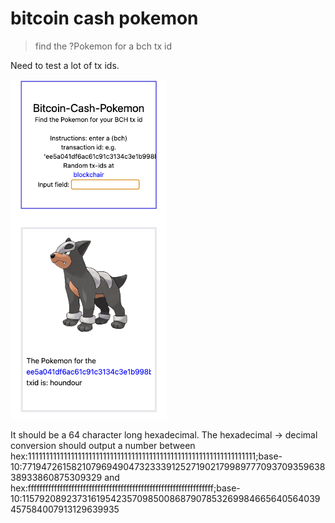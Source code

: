# bitcoin cash pokemon

> find the ?Pokemon for a bch tx id

Need to test a lot of tx ids.

<a href='https://adnjoo.github.io/bitcoin-cash-pokemon/'>
<img src='./scrn.png' width='250px'>
</a>

It should be a 64 character long hexadecimal. The hexadecimal -> decimal conversion should output a number between hex:1111111111111111111111111111111111111111111111111111111111111111;base-10:7719472615821079694904732333912527190217998977709370935963838933860875309329 and hex:ffffffffffffffffffffffffffffffffffffffffffffffffffffffffffffffff;base-10:115792089237316195423570985008687907853269984665640564039457584007913129639935
